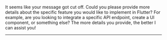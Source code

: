 It seems like your message got cut off. Could you please provide more details about the specific feature you would like to implement in Flutter? For example, are you looking to integrate a specific API endpoint, create a UI component, or something else? The more details you provide, the better I can assist you!

---


